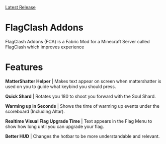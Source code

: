 
[Latest Release](https://github.com/Vaapukkax/FlagClash-Addons/releases/latest)

# FlagClash Addons
FlagClash Addons (FCA) is a Fabric Mod for a Minecraft Server called FlagClash which improves experience

# Features
**MatterShatter Helper** | Makes text appear on screen when mattershatter is used on you to guide what keybind you should press.

**Quick Shard** | Rotates you 180 to shoot you forward with the Soul Shard.

**Warming up in Seconds** | Shows the time of warming up events under the scoreboard (Including Altar).

**Realtime Visual Flag Upgrade Time** | Text appears in the Flag Menu to show how long until you can upgrade your flag.

**Better HUD** | Changes the hotbar to be more understandable and relevant.
